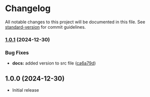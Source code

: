 # Changelog

All notable changes to this project will be documented in this file. See [standard-version](https://github.com/conventional-changelog/standard-version) for commit guidelines.

### [1.0.1](https://github.com/MBAZA-NLP/pymbaza/compare/v1.0.0...v1.0.1) (2024-12-30)


### Bug Fixes

* **docs:** added version to src file ([ca6a79d](https://github.com/MBAZA-NLP/pymbaza/commit/ca6a79d33c39ca6bb1df521fe9213e67b15c4d95))

## 1.0.0 (2024-12-30)
- Initial release